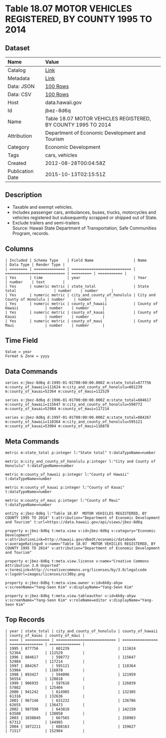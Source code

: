 # Table 18.07 MOTOR VEHICLES REGISTERED, BY COUNTY 1995 TO 2014

## Dataset

| Name | Value |
| :--- | :---- |
| Catalog | [Link](https://catalog.data.gov/dataset/table-18-07-motor-vehicles-registered-by-county-1995-to-2013) |
| Metadata | [Link](https://data.hawaii.gov/api/views/jbez-8d6q) |
| Data: JSON | [100 Rows](https://data.hawaii.gov/api/views/jbez-8d6q/rows.json?max_rows=100) |
| Data: CSV | [100 Rows](https://data.hawaii.gov/api/views/jbez-8d6q/rows.csv?max_rows=100) |
| Host | data.hawaii.gov |
| Id | jbez-8d6q |
| Name | Table 18.07 MOTOR VEHICLES REGISTERED, BY COUNTY 1995 TO 2014 |
| Attribution | Department of Economic Development and Tourism |
| Category | Economic Development |
| Tags | cars, vehicles |
| Created | 2012-08-28T00:04:58Z |
| Publication Date | 2015-10-13T02:15:51Z |

## Description

* Taxable and exempt vehicles.  							
* Includes passenger cars, ambulances, buses, trucks, motorcycles and vehicles registered but subsequently scrapped or shipped out of State.  							
* Exclude trailers and semi-trailers							
     Source:  Hawaii State Department of Transportation, Safe Communities Program, records.

## Columns

```ls
| Included | Schema Type    | Field Name                  | Name                        | Data Type | Render Type |
| ======== | ============== | =========================== | =========================== | ========= | =========== |
| Yes      | time           | year                        | Year                        | number    | text        |
| Yes      | numeric metric | state_total                 | State total                 | number    | number      |
| Yes      | numeric metric | city_and_county_of_honolulu | City and County of Honolulu | number    | number      |
| Yes      | numeric metric | county_of_hawaii            | County of Hawaii            | number    | number      |
| Yes      | numeric metric | county_of_kauai             | County of Kauai             | number    | number      |
| Yes      | numeric metric | county_of_maui              | County of Maui              | number    | number      |
```

## Time Field

```ls
Value = year
Format & Zone = yyyy
```

## Data Commands

```ls
series e:jbez-8d6q d:1995-01-01T00:00:00.000Z m:state_total=877756 m:county_of_hawaii=111624 m:city_and_county_of_honolulu=601239 m:county_of_kauai=52364 m:county_of_maui=112529

series e:jbez-8d6q d:1996-01-01T00:00:00.000Z m:state_total=884617 m:county_of_hawaii=115647 m:city_and_county_of_honolulu=598772 m:county_of_kauai=52984 m:county_of_maui=117214

series e:jbez-8d6q d:1997-01-01T00:00:00.000Z m:state_total=884267 m:county_of_hawaii=118364 m:city_and_county_of_honolulu=595121 m:county_of_kauai=53904 m:county_of_maui=116878
```

## Meta Commands

```ls
metric m:state_total p:integer l:"State total" t:dataTypeName=number

metric m:city_and_county_of_honolulu p:integer l:"City and County of Honolulu" t:dataTypeName=number

metric m:county_of_hawaii p:integer l:"County of Hawaii" t:dataTypeName=number

metric m:county_of_kauai p:integer l:"County of Kauai" t:dataTypeName=number

metric m:county_of_maui p:integer l:"County of Maui" t:dataTypeName=number

entity e:jbez-8d6q l:"Table 18.07  MOTOR VEHICLES REGISTERED, BY COUNTY 1995 TO 2014" t:attribution="Department of Economic Development and Tourism" t:url=https://data.hawaii.gov/api/views/jbez-8d6q

property e:jbez-8d6q t:meta.view v:id=jbez-8d6q v:category="Economic Development" v:attributionLink=http://hawaii.gov/dbedt/economic/databook v:averageRating=0 v:name="Table 18.07  MOTOR VEHICLES REGISTERED, BY COUNTY 1995 TO 2014" v:attribution="Department of Economic Development and Tourism"

property e:jbez-8d6q t:meta.view.license v:name="Creative Commons Attribution 3.0 Unported" v:termsLink=http://creativecommons.org/licenses/by/3.0/legalcode v:logoUrl=images/licenses/cc30by.png

property e:jbez-8d6q t:meta.view.owner v:id=6k8y-ahyw v:screenName="Yang-Seon Kim" v:displayName="Yang-Seon Kim"

property e:jbez-8d6q t:meta.view.tableauthor v:id=6k8y-ahyw v:screenName="Yang-Seon Kim" v:roleName=editor v:displayName="Yang-Seon Kim"
```

## Top Records

```ls
| year | state_total | city_and_county_of_honolulu | county_of_hawaii | county_of_kauai | county_of_maui | 
| ==== | =========== | =========================== | ================ | =============== | ============== | 
| 1995 | 877756      | 601239                      | 111624           | 52364           | 112529         | 
| 1996 | 884617      | 598772                      | 115647           | 52984           | 117214         | 
| 1997 | 884267      | 595121                      | 118364           | 53904           | 116878         | 
| 1998 | 893427      | 594096                      | 121959           | 56554           | 120818         | 
| 1999 | 906935      | 597610                      | 126039           | 57882           | 125404         | 
| 2000 | 941242      | 614985                      | 132305           | 61316           | 132636         | 
| 2001 | 967146      | 631232                      | 136786           | 62655           | 136473         | 
| 2002 | 987598      | 643810                      | 142150           | 63580           | 138058         | 
| 2003 | 1030845     | 667565                      | 150983           | 67312           | 144985         | 
| 2004 | 1072211     | 688163                      | 159627           | 71517           | 152904         | 
```